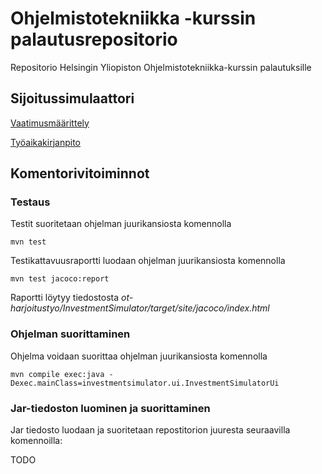 # Ohjelmistotekniikka -kurssin palautusrepositorio

Repositorio Helsingin Yliopiston Ohjelmistotekniikka-kurssin palautuksille

## Sijoitussimulaattori

[Vaatimusmäärittely](https://github.com/JoakimJoensuu/ot-harjoitustyo/blob/master/dokumentaatio/vaatimusmaarittely.md)

[Työaikakirjanpito](https://github.com/JoakimJoensuu/ot-harjoitustyo/blob/master/dokumentaatio/tyoaikakirjanpito.md)

## Komentorivitoiminnot

### Testaus

Testit suoritetaan ohjelman juurikansiosta komennolla

```
mvn test
```

Testikattavuusraportti luodaan ohjelman juurikansiosta komennolla

```
mvn test jacoco:report
```

Raportti löytyy tiedostosta _ot-harjoitustyo/InvestmentSimulator/target/site/jacoco/index.html_

### Ohjelman suorittaminen

Ohjelma voidaan suorittaa ohjelman juurikansiosta komennolla

```
mvn compile exec:java -Dexec.mainClass=investmentsimulator.ui.InvestmentSimulatorUi
```

### Jar-tiedoston luominen ja suorittaminen

Jar tiedosto luodaan ja suoritetaan repostitorion juuresta seuraavilla komennoilla:

TODO




